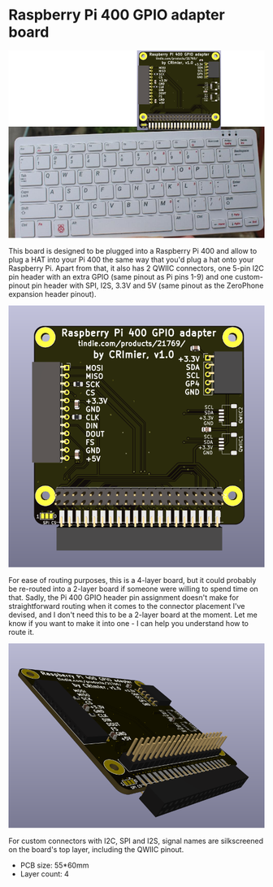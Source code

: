 # Raspberry Pi 400 GPIO adapter board

![board artistic rendition](./pics/mockup.png)

This board is designed to be plugged into a Raspberry Pi 400 and allow to plug a HAT into your Pi 400 the same way that
you'd plug a hat onto your Raspberry Pi. Apart from that, it also has 2 QWIIC connectors, one 5-pin I2C pin header
with an extra GPIO (same pinout as Pi pins 1-9) and one custom-pinout pin header with SPI, I2S, 3.3V and 5V (same pinout
as the ZeroPhone expansion header pinout).

![board top view](./pics/top_view.png)

For ease of routing purposes, this is a 4-layer board, but it could probably be re-routed into a 2-layer board
if someone were willing to spend time on that. Sadly, the Pi 400 GPIO header pin assignment doesn't make for straightforward routing
when it comes to the connector placement I've devised, and I don't need this to be a 2-layer board at the moment.
Let me know if you want to make it into one - I can help you understand how to route it.

![board iso view](./pics/iso_view.png)

For custom connectors with I2C, SPI and I2S, signal names are silkscreened on the board's top layer, including the QWIIC pinout.

- PCB size: 55*60mm
- Layer count: 4
